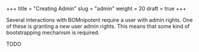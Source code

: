 +++
title = "Creating Admin"
slug = "admin"
weight = 20
draft = true
+++

Several interactions with BOMnipotent require a user with admin rights. One of these is granting a new user admin rights. This means that some kind of bootstrapping mechanism is required.

TODO
